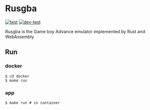 # Rusgba
[![test](https://github.com/terassyi/rusgba/actions/workflows/ci.yml/badge.svg)](https://github.com/terassyi/rusgba/actions/workflows/ci.yml)
[![dev-test](https://github.com/terassyi/rusgba/actions/workflows/dev-test.yml/badge.svg)](https://github.com/terassyi/rusgba/actions/workflows/dev-test.yml)

Rusgba is the Game boy Advance emulator implemented by Rust and WebAssembly

## Run

### docker
```shell
$ cd docker
$ make run
```

### app
```shell
$ make run # in container
```
